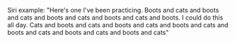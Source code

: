 
Siri example: "Here's one I've been practicing. Boots and cats and boots and cats and boots and cats and boots and cats and boots. I could do this all day. Cats and boots and cats and boots and cats and boots and cats and boots and cats and boots and cats and boots and cats"
